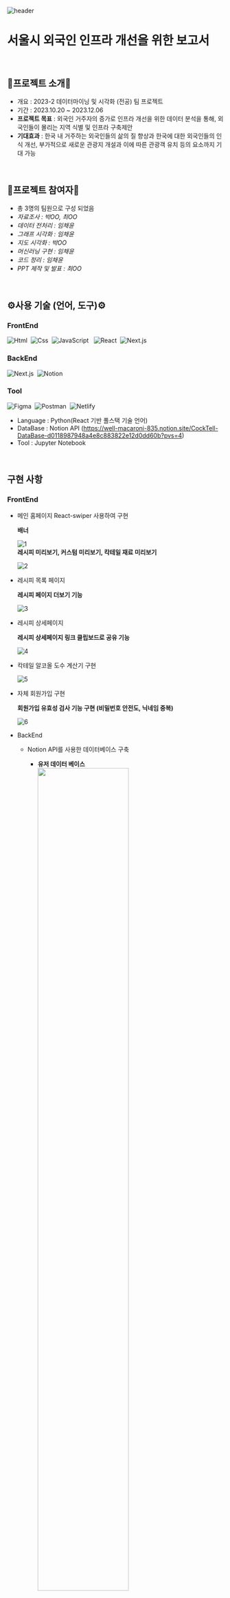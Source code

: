 ![header](https://capsule-render.vercel.app/api?type=transparent&height=300&section=header&text=Foreigner%20Report&fontSize=90&fontColor=003399)  

# 서울시 외국인 인프라 개선을 위한 보고서

<br>  

## 📄프로젝트 소개📄
- 개요 : 2023-2 데이터마이닝 및 시각화 (전공) 팀 프로젝트
- 기간 : 2023.10.20 ~ 2023.12.06
- **프로젝트 목표** : 외국인 거주자의 증가로 인프라 개선을 위한 데이터 분석을 통해, 외국인들이 몰리는 지역 식별 및 인프라 구축제안
- **기대효과** : 한국 내 거주하는 외국인들의 삶의 질 향상과 한국에 대한 외국인들의 인식 개선,
  부가적으로 새로운 관광지 개설과 이에 따른 관광객 유치 등의 요소까지 기대 가능

<br>  

## 👥프로젝트 참여자👥
- 총 3명의 팀원으로 구성 되었음
- *자료조사 : 박OO, 최OO*
- *데이터 전처리 : 임채윤*
- *그래프 시각화 : 임채윤*
- *지도 시각화 : 박OO*
- *머신러닝 구현 : 임채윤*
- *코드 정리 : 임채윤*
- *PPT 제작 및 발표 : 최OO*

<br>

## ⚙사용 기술 (언어, 도구)⚙
### FrontEnd
<img alt="Html" src ="https://img.shields.io/badge/HTML5-E34F26.svg?&style=for-the-badge&logo=HTML5&logoColor=white"/> &nbsp;<img alt="Css" src ="https://img.shields.io/badge/CSS3-1572B6.svg?&style=for-the-badge&logo=CSS3&logoColor=white"/> &nbsp;<img alt="JavaScript" src ="https://img.shields.io/badge/JavaScriipt-F7DF1E.svg?&style=for-the-badge&logo=JavaScript&logoColor=black"/> &nbsp;
<img alt="React" src ="https://img.shields.io/badge/React-61DAFB.svg?&style=for-the-badge&logo=React&logoColor=black"/> &nbsp;<img alt="Next.js" src ="https://img.shields.io/badge/Next.js-000000.svg?&style=for-the-badge&logo=Next.js&logoColor=white"/>  

### BackEnd  
<img alt="Next.js" src ="https://img.shields.io/badge/Next.js-000000.svg?&style=for-the-badge&logo=Next.js&logoColor=white"/> &nbsp;<img alt="Notion" src ="https://img.shields.io/badge/Notion-000000.svg?&style=for-the-badge&logo=Notion&logoColor=white"/>  

### Tool
<img alt="Figma" src ="https://img.shields.io/badge/Figma-F24E1E.svg?&style=for-the-badge&logo=Figma&logoColor=white"/> &nbsp;<img alt="Postman" src ="https://img.shields.io/badge/Postman-FF6C37.svg?&style=for-the-badge&logo=Postman&logoColor=white"/> &nbsp;<img alt="Netlify" src ="https://img.shields.io/badge/Netlify-00C7B7.svg?&style=for-the-badge&logo=Netlify&logoColor=white"/>

- Language : Python(React 기반 풀스택 기술 언어)
- DataBase : Notion API (https://well-macaroni-835.notion.site/CockTell-DataBase-d0118987948a4e8c883822e12d0dd60b?pvs=4)
- Tool : Jupyter Notebook

<br>

## 구현 사항
### FrontEnd
  - 메인 홈페이지 React-swiper 사용하여 구현  

    **배너**
    
    ![1](https://github.com/ChaeSoGong/TeamProject-Cocktell/assets/108540812/3a3b62f1-dfd8-42dc-8ffc-61690c372156)  
    **레시피 미리보기, 커스텀 미리보기, 칵테일 재료 미리보기**
    
    ![2](https://github.com/ChaeSoGong/TeamProject-Cocktell/assets/108540812/f7fd3a1d-cfcf-473c-94e4-74f5ffd7f265)
    
  - 레시피 목록 페이지

    **레시피 페이지 더보기 기능**
    
    ![3](https://github.com/ChaeSoGong/TeamProject-Cocktell/assets/108540812/606821d1-b417-451a-9a0d-514d349324db)  
    
  - 레시피 상세페이지  
    
    **레시피 상세페이지 링크 클립보드로 공유 기능**
    
    ![4](https://github.com/ChaeSoGong/TeamProject-Cocktell/assets/108540812/28d7314b-982c-45ed-b068-4620b3321e18)


  - 칵테일 알코올 도수 계산기 구현
    
    ![5](https://github.com/ChaeSoGong/TeamProject-Cocktell/assets/108540812/b1929b0c-903b-4937-8e00-79718919ed0b)
    
  - 자체 회원가입 구현
    
    **회원가입 유효성 검사 기능 구현 (비밀번호 안전도, 닉네임 중복)**
    
    ![6](https://github.com/ChaeSoGong/TeamProject-Cocktell/assets/108540812/1759ebbd-aa71-42de-99fe-9529980adc3e)
    
- BackEnd
  - Notion API를 사용한 데이터베이스 구축
    - **유저 데이터 베이스**  
      <img src="https://github.com/ChaeSoGong/TeamProject-Cocktell/assets/108540812/1c4ef3b6-7b1f-4c64-9e4a-533190d7a905" width="70%"/>
    - **칵테일 데이터 베이스**  
      <img src="https://github.com/ChaeSoGong/TeamProject-Cocktell/assets/108540812/d6aa72c7-cb8d-4f8d-b0b2-a802c9ff0fd9" width="40%"/> <img src="https://github.com/ChaeSoGong/TeamProject-Cocktell/assets/108540812/80ce88c9-7c7a-44ba-b6b4-4e5e5c91cfae" width="40%"/>
    - **재료 데이터 베이스**  
      <img src="https://github.com/ChaeSoGong/TeamProject-Cocktell/assets/108540812/d3d94caf-7673-4645-aa52-379dd7909ff6" width="30%"/> <img src="https://github.com/ChaeSoGong/TeamProject-Cocktell/assets/108540812/a2db80f1-b7a6-4253-95a5-cf1ebf099241" width="30%"/> <img src="https://github.com/ChaeSoGong/TeamProject-Cocktell/assets/108540812/aca6b30a-7c74-4f74-8b5c-17c3ecc15718" width="30%"/>

  - 데이터베이스 가져오는 API 구현
    - Notion API 사용하여 유저, 칵테일, 재료 데이터 가져오기 (fetch)
      
  - Open Ai API를 사용한 칵테일 AI 추천서비스 구현  
    ![1](https://github.com/ChaeSoGong/TeamProject-Cocktell/assets/108540812/5ceb2848-c14e-49ab-a82f-2bc13fa0a6a2)

- FullStack
  - **레시피 목록 필터링 기능 구현 (술, 난이도, 도수, 맛)**  
    ![2](https://github.com/ChaeSoGong/TeamProject-Cocktell/assets/108540812/1f883dc3-b024-434f-853b-5ac23ab1cec7)

  - **레시피 검색 기능 구현 (칵테일 이름, 설명, 맛, 재료 등)**  
    ![3](https://github.com/ChaeSoGong/TeamProject-Cocktell/assets/108540812/7e373ab4-5c03-40b8-b981-4cdfbca0885f)

  - **가지고 있는 재료를 체크하여 제작 가능한 레시피를 찾는 '나의 냉장고' 페이지 구현**  
    ![4](https://github.com/ChaeSoGong/TeamProject-Cocktell/assets/108540812/5bafd715-16ba-4fa4-84b9-72478db8a190)

<br>
  
## 라이브러리
- 데이터
  - Numpy
  - Pandas
- 그래프 그리기
  - Matplotlib pyplot
  - Seaborn
  - Plotly express
- 지도 그리기 
  - Folium
- 머신러닝 활용
  - Scipy
  - Sklearn
  
<br>

## 프로젝트 실행방법
1. Github에서 data폴더와 code.ipynb 파일을 모두 다운로드 받는다.
2. Jupyter Notebook 환경에서 code.ipynb를 실행시켜 python 코드로 작성된 프로젝트를 열람한다.  

> 이 프로젝트에 기재된 코드를 활용하여 이득을 취하거나 무단 배포할 경우 법적으로 문제될 수 있습니다.
